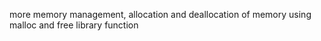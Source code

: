 more memory management, allocation and deallocation of memory using malloc and free library function
